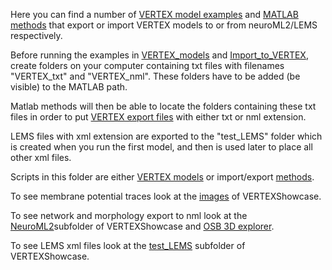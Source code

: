 Here you can find a number of [ VERTEX model examples](https://github.com/OpenSourceBrain/VERTEXShowcase/tree/master/VERTEX/VERTEX_models) and [MATLAB methods](https://github.com/OpenSourceBrain/VERTEXShowcase/tree/master/VERTEX/Utils) that export or import VERTEX models to or from neuroML2/LEMS respectively.

Before running the examples in [VERTEX_models](https://github.com/OpenSourceBrain/VERTEXShowcase/tree/master/VERTEX/VERTEX_models) and [Import_to_VERTEX](Import_to_VERTEX), create folders on your computer containing 
txt files with filenames "VERTEX_txt" and "VERTEX_nml". These folders have to be added (be visible) to the MATLAB path. 

Matlab methods will then be able to locate the folders containing these txt files
in order to put [VERTEX export files](https://github.com/OpenSourceBrain/VERTEXShowcase/tree/master/NeuroML2) with either txt or nml extension. 

LEMS files with xml extension are exported to the "test_LEMS" folder which is created 
when you run the first model, and then is used later to place all other xml files.

Scripts in this folder are either [VERTEX models](https://github.com/OpenSourceBrain/VERTEXShowcase/tree/master/VERTEX/VERTEX_models) or import/export [methods](https://github.com/OpenSourceBrain/VERTEXShowcase/tree/master/VERTEX/Utils).

To see membrane potential traces look at the [images](https://github.com/OpenSourceBrain/VERTEXShowcase/tree/master/images) of VERTEXShowcase.

To see network and morphology export to nml look at the [NeuroML2](https://github.com/OpenSourceBrain/VERTEXShowcase/tree/master/NeuroML2)subfolder of VERTEXShowcase
and [OSB 3D explorer](http://opensourcebrain.org/projects/vertexshowcase).

To see LEMS xml files look at the [test_LEMS](https://github.com/OpenSourceBrain/VERTEXShowcase/tree/master/test_LEMS) subfolder of VERTEXShowcase.






















